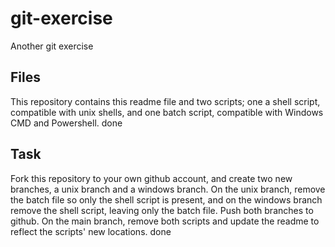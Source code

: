 # git-exercise
Another git exercise

## Files
This repository contains this readme file and two scripts; one a shell script, compatible with unix shells, and one batch script, compatible with Windows CMD and Powershell.
done
## Task
Fork this repository to your own github account, and create two new branches, a unix branch and a windows branch. On the unix branch, remove the batch file so only the shell script is present, and on the windows branch remove the shell script, leaving only the batch file. Push both branches to github. On the main branch, remove both scripts and update the readme to reflect the scripts' new locations.
done

